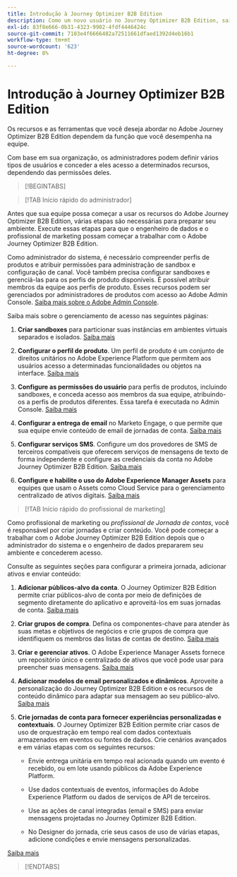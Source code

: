 ```yaml
---
title: Introdução à Journey Optimizer B2B Edition
description: Como um novo usuário no Journey Optimizer B2B Edition, saiba mais sobre as áreas principais para começar.
exl-id: 83f8e666-0b31-4323-9902-4fdf4446424c
source-git-commit: 7103e4f6666482a72511661dfaed1392d4eb16b1
workflow-type: tm+mt
source-wordcount: '623'
ht-degree: 8%

---
```


# Introdução à Journey Optimizer B2B Edition

Os recursos e as ferramentas que você deseja abordar no Adobe Journey Optimizer B2B Edition dependem da função que você desempenha na equipe.

Com base em sua organização, os administradores podem definir vários tipos de usuários e conceder a eles acesso a determinados recursos, dependendo das permissões deles.

>[!BEGINTABS]

>[!TAB Início rápido do administrador]

Antes que sua equipe possa começar a usar os recursos do Adobe Journey Optimizer B2B Edition, várias etapas são necessárias para preparar seu ambiente. Execute essas etapas para que o engenheiro de dados e o profissional de marketing possam começar a trabalhar com o Adobe Journey Optimizer B2B Edition.

Como administrador do sistema, é necessário compreender perfis de produtos e atribuir permissões para administração de sandbox e configuração de canal. Você também precisa configurar sandboxes e gerenciá-las para os perfis de produto disponíveis. É possível atribuir membros da equipe aos perfis de produto. Esses recursos podem ser gerenciados por administradores de produtos com acesso ao Adobe Admin Console. [Saiba mais sobre o Adobe Admin Console](https://helpx.adobe.com/br/enterprise/using/admin-console.html).

Saiba mais sobre o gerenciamento de acesso nas seguintes páginas:

1. **Criar sandboxes** para particionar suas instâncias em ambientes virtuais separados e isolados. [Saiba mais](https://experienceleague.adobe.com/en/docs/experience-platform/sandbox/home#understanding-sandboxes)

1. **Configurar o perfil de produto**. Um perfil de produto é um conjunto de direitos unitários no Adobe Experience Platform que permitem aos usuários acesso a determinadas funcionalidades ou objetos na interface. [Saiba mais](../admin/user-management.md#create-the-marketo-engage-product-profile)

1. **Configure as permissões do usuário** para perfis de produtos, incluindo sandboxes, e conceda acesso aos membros da sua equipe, atribuindo-os a perfis de produtos diferentes. Essa tarefa é executada no Admin Console. [Saiba mais](../admin/user-management.md#create-a-user-group)

1. **Configurar a entrega de email** no Marketo Engage, o que permite que sua equipe envie conteúdo de email de jornadas de conta. [Saiba mais](https://experienceleague.adobe.com/en/docs/marketo/using/getting-started/initial-setup/setup-steps#ensure-email-deliverability)

1. **Configurar serviços SMS**. Configure um dos provedores de SMS de terceiros compatíveis que oferecem serviços de mensagens de texto de forma independente e configure as credenciais da conta no Adobe Journey Optimizer B2B Edition. [Saiba mais](../content/sms-authoring.md#create-a-new-api-credentials-for-an-sms-service-provider)

1. **Configure e habilite o uso do Adobe Experience Manager Assets** para equipes que usam o Assets como Cloud Service para o gerenciamento centralizado de ativos digitais. [Saiba mais](../admin/configure-aem-repositories.md)

>[!TAB Início rápido do profissional de marketing]

Como profissional de marketing ou _profissional de Jornada de contas_, você é responsável por criar jornadas e criar conteúdo. Você pode começar a trabalhar com o Adobe Journey Optimizer B2B Edition depois que o administrador do sistema e o engenheiro de dados prepararem seu ambiente e concederem acesso.

Consulte as seguintes seções para configurar a primeira jornada, adicionar ativos e enviar conteúdo:

1. **Adicionar públicos-alvo da conta**. O Journey Optimizer B2B Edition permite criar públicos-alvo de conta por meio de definições de segmento diretamente do aplicativo e aproveitá-los em suas jornadas de conta. [Saiba mais](../audiences/account-audience-overview.md)

1. **Criar grupos de compra**. Defina os componentes-chave para atender às suas metas e objetivos de negócios e crie grupos de compra que identifiquem os membros das listas de contas de destino. [Saiba mais](../buying-groups/buying-groups-overview.md)

1. **Criar e gerenciar ativos**. O Adobe Experience Manager Assets fornece um repositório único e centralizado de ativos que você pode usar para preencher suas mensagens. [Saiba mais](../content/assets-overview.md)

1. **Adicionar modelos de email personalizados e dinâmicos**. Aproveite a personalização do Journey Optimizer B2B Edition e os recursos de conteúdo dinâmico para adaptar sua mensagem ao seu público-alvo. [Saiba mais](../content/email-templates.md)

1. **Crie jornadas de conta para fornecer experiências personalizadas e contextuais**. O Journey Optimizer B2B Edition permite criar casos de uso de orquestração em tempo real com dados contextuais armazenados em eventos ou fontes de dados. Crie cenários avançados e em várias etapas com os seguintes recursos:

   * Envie entrega unitária em tempo real acionada quando um evento é recebido, ou em lote usando públicos da Adobe Experience Platform.

   * Use dados contextuais de eventos, informações do Adobe Experience Platform ou dados de serviços de API de terceiros.

   * Use as ações de canal integradas (email e SMS) para enviar mensagens projetadas no Journey Optimizer B2B Edition.

   * No Designer do jornada, crie seus casos de uso de várias etapas, adicione condições e envie mensagens personalizadas.

[Saiba mais](../journeys/journey-overview.md)

>[!ENDTABS]
